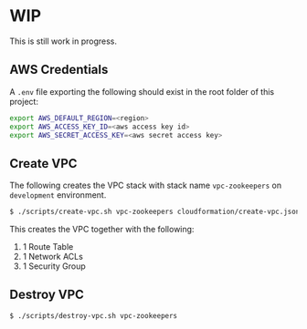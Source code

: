 # WIP

This is still work in progress.

## AWS Credentials

A `.env` file exporting the following should exist in the root folder of this project:

```bash
export AWS_DEFAULT_REGION=<region>
export AWS_ACCESS_KEY_ID=<aws access key id>
export AWS_SECRET_ACCESS_KEY=<aws secret access key>
```

## Create VPC 

The following creates the VPC stack with stack name `vpc-zookeepers` on `development` environment.

```bash
$ ./scripts/create-vpc.sh vpc-zookeepers cloudformation/create-vpc.json development
```

This creates the VPC together with the following:

1. 1 Route Table
1. 1 Network ACLs
1. 1 Security Group

## Destroy VPC

``` bash
$ ./scripts/destroy-vpc.sh vpc-zookeepers
```

